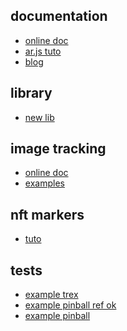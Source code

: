 ## documentation
* [online doc](https://ar-js-org.github.io/AR.js-Docs/)
* [ar.js tuto](https://aframe.io/blog/arjs3/)
* [blog](https://stackoverflow.com/questions/61262063/image-tracking-and-location-based-ar-with-a-frame-and-ar-js-3-having-a-problem-w/61349001#61349001)

## library
* [new lib](https://github.com/webarkit/ARnft)

## image tracking
* [online doc](https://ar-js-org.github.io/AR.js-Docs/image-tracking/)
* [examples](https://github.com/AR-js-org/AR.js/tree/master/aframe/examples/image-tracking/)

## nft markers
* [tuto](https://www.kalwaltart.com/blog/2020/02/25/tutorial-create-marker-nft/)

## tests
* [example trex](./trex/trex.html)
* [example pinball ref ok](./pinball/pinball_ref_ok.html)
* [example pinball](./pinball/pinball.html)

<!-- ## examples
* [tuto](https://kalwalt.github.io/kalwalt-interactivity-AR/)
* [examples](https://kalwalt.github.io/kalwalt-interactivity-AR/)
* [nft pk example](https://kalwalt.github.io/kalwalt-interactivity-AR/arjs/basic-nft-aframe.html)
* [github examples](https://github.com/kalwalt/kalwalt-interactivity-AR) -->